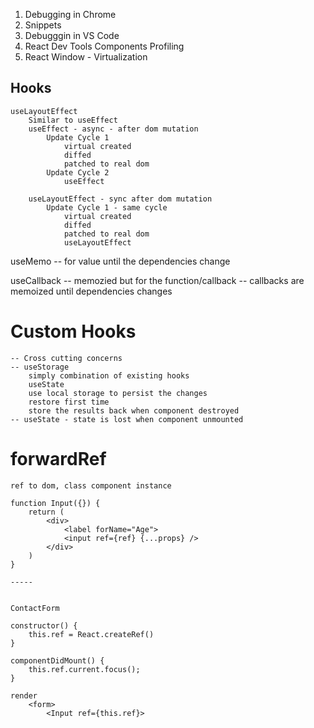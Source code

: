 1. Debugging in Chrome
2. Snippets
3. Debugggin in VS Code
4. React Dev Tools
     Components
     Profiling
5. React Window - Virtualization

## Hooks
    useLayoutEffect
        Similar to useEffect
        useEffect - async - after dom mutation
            Update Cycle 1
                virtual created
                diffed
                patched to real dom
            Update Cycle 2
                useEffect

        useLayoutEffect - sync after dom mutation
            Update Cycle 1 - same cycle
                virtual created
                diffed
                patched to real dom
                useLayoutEffect

useMemo
    -- for value until the dependencies change

useCallback
    -- memozied but for the function/callback
    -- callbacks are memoized until dependencies changes


# Custom Hooks
    -- Cross cutting concerns
    -- useStorage
        simply combination of existing hooks
        useState
        use local storage to persist the changes
        restore first time
        store the results back when component destroyed
    -- useState - state is lost when component unmounted


# forwardRef
    ref to dom, class component instance

    function Input({}) {
        return (
            <div>
                <label forName="Age">
                <input ref={ref} {...props} />
            </div>
        )
    }

    -----


    ContactForm 

    constructor() {
        this.ref = React.createRef()
    }

    componentDidMount() {
        this.ref.current.focus();
    }

    render
        <form>
            <Input ref={this.ref}>